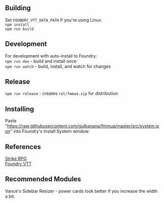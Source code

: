 ## Building
Set `FOUNDRY_VTT_DATA_PATH` if you're using Linux.\
`npm install`\
`npm run build`

## Development
For development with auto-install to Foundry:\
`npm run dev` - build and install once\
`npm run watch` - build, install, and watch for changes

## Release
`npm run release` - creates `rel/fmmua.zip` for distribution

## Installing
Paste "https://raw.githubusercontent.com/gulbanana/fmmua/master/src/system.json" into Foundry's Install System window.

## References
[Strike RPG][strike]\
[Foundry VTT][foundry]

## Recommended Modules
Vance's Sidebar Resizer - power cards look better if you increase the width a bit.

[strike]: https://www.strikerpg.com/
[foundry]: https://foundryvtt.com/